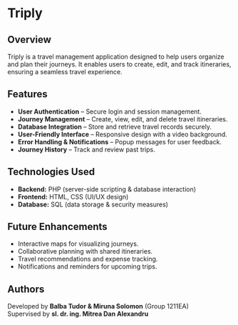 # Triply

## Overview
Triply is a travel management application designed to help users organize and plan their journeys. It enables users to create, edit, and track itineraries, ensuring a seamless travel experience.

## Features
- **User Authentication** – Secure login and session management.
- **Journey Management** – Create, view, edit, and delete travel itineraries.
- **Database Integration** – Store and retrieve travel records securely.
- **User-Friendly Interface** – Responsive design with a video background.
- **Error Handling & Notifications** – Popup messages for user feedback.
- **Journey History** – Track and review past trips.

## Technologies Used
- **Backend:** PHP (server-side scripting & database interaction)
- **Frontend:** HTML, CSS (UI/UX design)
- **Database:** SQL (data storage & security measures)

## Future Enhancements
- Interactive maps for visualizing journeys.
- Collaborative planning with shared itineraries.
- Travel recommendations and expense tracking.
- Notifications and reminders for upcoming trips.

## Authors
Developed by **Balba Tudor & Miruna Solomon** (Group 1211EA)  
Supervised by **sl. dr. ing. Mitrea Dan Alexandru**  

